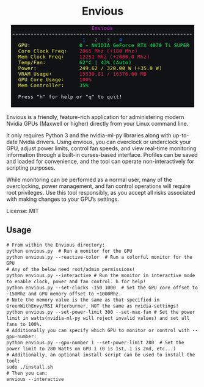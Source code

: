 <div align="center">
  <h1>Envious</h1>
  <img src="screenshot.png?version=3" alt="Blissful Nvidia Tool" />
</div>

Envious is a friendly, feature-rich application for administering modern Nvidia GPUs (Maxwell or higher) directly from your Linux command line.

It only requires Python 3 and the nvidia-ml-py libraries along with up-to-date Nvidia drivers. Using envious, you can overclock or underclock your GPU, adjust power limits, control fan speeds, and view
real-time monitoring information through a built-in curses-based interface. Profiles can be saved and loaded for convenience, and the tool can operate non-interactively for scripting purposes.

While monitoring can be performed as a normal user, many of the overclocking, power management, and fan control operations will require root privileges. Use this tool responsibly, as you accept all risks
associated with making changes to your GPU’s settings.

License: MIT


## Usage

```
# From within the Envious directory:
python envious.py  # Run a monitor for the GPU
python envious.py --reactive-color  # Run a colorful monitor for the GPU
# Any of the below need root/admin permissions!
python envious.py --interactive # Run the monitor in interactive mode to enable clock, power and fan control. h for help!
python envious.py --set-clocks -150 1000  # Set the GPU core offset to -150Mhz and GPU memory offset to +1000Mhz. 
# Note the memory value is the same as that specified in GreenWithEnvy/MSI Afterburner, NOT the same as nvidia-settings!
python envious.py --set-power-limit 300 --set-max-fan # Set the power limit in watts(nvidia-ml-py will reject invalid values) and set all fans to 100%.
# Additionally you can specify which GPU to monitor or control with --gpu-number:
python envious.py --gpu-number 1 --set-power-limit 280  # Set the power limit to 280 Watts on GPU 1 (0 is 1st, 1 is 2nd, etc...)
# Additionally, an optional install script can be used to install the tool:
sudo ./install.sh
# Then you can:
envious --interactive
```
